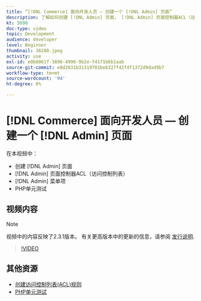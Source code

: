 ```yaml
---
title: ”[!DNL Commerce] 面向开发人员 — 创建一个 [!DNL Admin] 页面”
description: 了解如何创建 [!DNL Admin] 页面， [!DNL Admin] 页面控制器ACL（访问控制列表），并进行单元测试。
kt: 5698
doc-type: video
topic: Development
audience: developer
level: Beginner
thumbnail: 36200.jpeg
activity: use
exl-id: e0b8061f-3896-4996-9b2e-f4171b6b1aab
source-git-commit: e8d2631b31319701beb327f42fdf1372d9dad9b7
workflow-type: tm+mt
source-wordcount: '94'
ht-degree: 0%

---
```


# [!DNL Commerce] 面向开发人员 — 创建一个 [!DNL Admin] 页面

在本视频中：

- 创建 [!DNL Admin] 页面
- [!DNL Admin] 页面控制器ACL（访问控制列表）
- [!DNL Admin] 菜单项
- PHP单元测试

## 视频内容

>[!NOTE]
>
>视频中的内容反映了2.3.1版本。 有关更高版本中的更新的信息，请参阅 [发行说明](https://experienceleague.adobe.com/docs/commerce-operations/release/notes/overview.html).

>[!VIDEO](https://video.tv.adobe.com/v/36200?quality=12&learn=on)

## 其他资源

- [创建访问控制列表(ACL)规则](https://developer.adobe.com/commerce/php/tutorials/backend/create-access-control-list-rule/)
- [PHP单元测试](https://developer.adobe.com/commerce/testing/guide/unit/)
